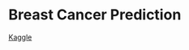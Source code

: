 # Breast Cancer Prediction

[Kaggle](https://www.kaggle.com/datasets/vijayaadithyanvg/breast-cancer-prediction)
